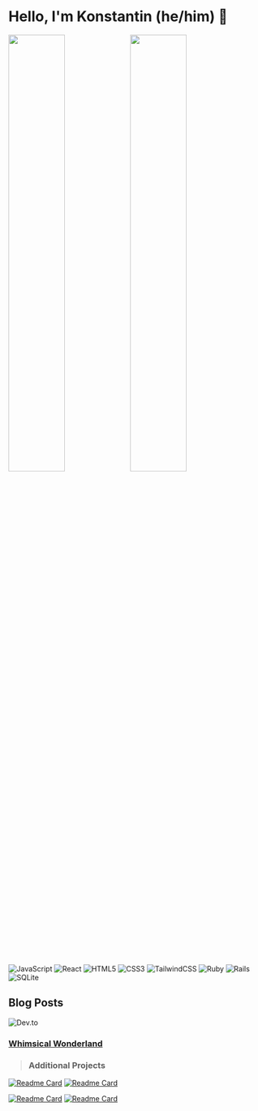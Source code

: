 # <strong>Hello, I'm Konstantin (he/him)</strong> 👊

<img align="left" width="47%" src="https://github-readme-stats.vercel.app/api/top-langs/?username=konstantinstanmeyer&layout=compact"/>

<img align="left" width="47%" src="https://github-readme-stats.vercel.app/api?username=konstantinstanmeyer&show_icons=true&theme=radical"/>

<br/><br/><br/><br/><br/><br/><br/><br/>

![JavaScript](https://img.shields.io/badge/javascript-%23323330.svg?style=for-the-badge&logo=javascript&logoColor=%23F7DF1E)
![React](https://img.shields.io/badge/react-%2320232a.svg?style=for-the-badge&logo=react&logoColor=%2361DAFB)
![HTML5](https://img.shields.io/badge/html5-%23E34F26.svg?style=for-the-badge&logo=html5&logoColor=white)
![CSS3](https://img.shields.io/badge/css3-%231572B6.svg?style=for-the-badge&logo=css3&logoColor=white)
![TailwindCSS](https://img.shields.io/badge/tailwindcss-%2338B2AC.svg?style=for-the-badge&logo=tailwind-css&logoColor=white)
![Ruby](https://img.shields.io/badge/ruby-%23CC342D.svg?style=for-the-badge&logo=ruby&logoColor=white)
![Rails](https://img.shields.io/badge/rails-%23CC0000.svg?style=for-the-badge&logo=ruby-on-rails&logoColor=white)
![SQLite](https://img.shields.io/badge/sqlite-%2307405e.svg?style=for-the-badge&logo=sqlite&logoColor=white)

<h2 align="left">Blog Posts</h2>

![Dev.to](https://img.shields.io/badge/dev.to-0A0A0A?style=for-the-badge&logo=dev.to&logoColor=white)

### [Whimsical Wonderland](https://dev.to/konstantinstanmeyer/whimsical-wonderland-3jhb)

> <h3>Additional Projects</h3>

[![Readme Card](https://github-readme-stats.vercel.app/api/pin/?username=konstantinstanmeyer&repo=Lukon-Drink-Finder)](https://github.com/konstantinstanmeyer/Lukon-Drink-Finder) [![Readme Card](https://github-readme-stats.vercel.app/api/pin/?username=konstantinstanmeyer&repo=final-project-phase-2)](https://github.com/konstantinstanmeyer/final-project-phase-2)

[![Readme Card](https://github-readme-stats.vercel.app/api/pin/?username=ericahashert&repo=Phase-3-Frontend)](https://github.com/ericahashert/Phase-3-Frontend) [![Readme Card](https://github-readme-stats.vercel.app/api/pin/?username=ericahashert&repo=phase-3-sinatra-react-project)](https://github.com/konstantinstanmeyer/ericahashert/phase-3-sinatra-react-project)

